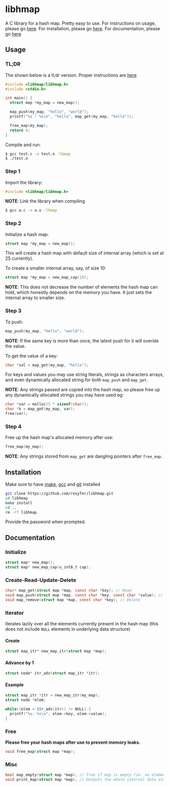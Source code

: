 # libhmap

A C library for a hash map. Pretty easy to use. For instructions on usage, please go [here](#usage).
For installation, please go [here](#installation). For documentation, please go [here](#documentation)

## Usage

### TL;DR

The shown below is a tl;dr version. Proper instructions are [here](#step-1)

```c
#include <libhmap/libhmap.h>
#include <stdio.h>

int main() {
  struct map *my_map = new_map();

  map_push(my_map, "hello", "world");
  printf("%s : %s\n", "hello", map_get(my_map, "hello"));

  free_map(my_map);
  return 0;
}
```

Compile and run:

```bash
$ gcc test.c -o test.o -lhmap
$ ./test.o
```

### Step 1

Import the library:

```c
#include <libhmap/libhmap.h>
```

**NOTE**: Link the library when compiling

```bash
$ gcc a.c -o a.o -lhmap
```

### Step 2

Initialize a hash map:

```c
struct map *my_map = new_map();
```

This will create a hash map with default size of internal array (which is set at 25 currently).

To create a smaller internal array, say, of size 10:

```c
struct map *my_map = new_map_cap(10);
```

**NOTE**: This does not decrease the number of elements the hash map can hold, which honestly depends on the memory you have. It just sets the internal array to smaller size.

### Step 3

To push:

```c
map_push(my_map, "hello", "world");
```

**NOTE**: If the same key is more than once,
the latest push for it will overide the value.

To get the value of a key:

```c
char *val = map_get(my_map, "hello");
```

For keys and values you may use string literals,
strings as characters arrays, and even dynamically allocated string
for both `map_push` and `map_get`.

**NOTE**: Any strings passed are copied into the hash map,
so please free up any dynamically allocated strings you may have used eg:

```c
char *var = malloc(5 * sizeof(char));
char *k = map_get(my_map, var);
free(var);
```

### Step 4

Free up the hash map's allocated memory after use:

```c
free_map(my_map);
```

**NOTE**: Any strings stored from `map_get` are dangling pointers after `free_map`.

## Installation

Make sure to have [make](https://www.gnu.org/software/make/), [gcc](https://www.gnu.org/software/gcc/) and [git](https://git-scm.com/) installed

```bash
git clone https://github.com/resyfer/libhmap.git
cd libhmap
make install
cd ..
rm -rf libhmap
```

Provide the password when prompted.

## Documentation

### Initialize

```c
struct map* new_map();
struct map* new_map_cap(u_int8_t cap);
```

### Create-Read-Update-Delete

```c
char* map_get(struct map *map, const char *key); // Read
void map_push(struct map *map, const char *key, const char *value); // Create, Update
void map_remove(struct map *map, const char *key); // Delete
```

### Iterator

Iterates lazily over all the elements currently present in
the hash map (this does not include `NULL` elements in
underlying data structure)

#### Create

```c
struct map_itr* new_map_itr(struct map *map);
```

#### Advance by 1

```c
struct node* itr_adv(struct map_itr *itr);
```

#### Example

```c
struct map_itr *itr = new_map_itr(my_map);
struct node *elem;

while((elem = itr_adv(itr)) != NULL) {
  printf("%s: %s\n", elem->key, elem->value);
}

```

### Free

**Please free your hash maps after use to prevent memory leaks.**

```c
void free_map(struct map *map);
```

### Misc

```c
bool map_empty(struct map *map); // True if map is empty (ie. no elements)
void print_map(struct map *map); // Outputs the whole internal data structure in a visual form
```
